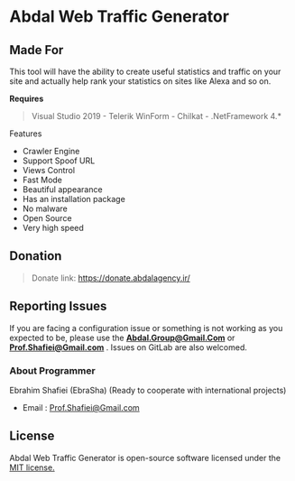 # Abdal Web Traffic Generator


## Made For 

This tool will have the ability to create useful statistics and traffic on your site and actually help rank your statistics on sites like Alexa and so on.


**Requires**
> Visual Studio 2019 - Telerik WinForm - Chilkat - .NetFramework 4.*
>


Features

- Crawler Engine
- Support Spoof URL
- Views Control
- Fast Mode
- Beautiful appearance
- Has an installation package
- No malware
- Open Source
- Very high speed

## Donation 
> Donate link: https://donate.abdalagency.ir/ 


## Reporting Issues

If you are facing a configuration issue or something is not working as you expected to be, please use the **Abdal.Group@Gmail.Com** or **Prof.Shafiei@Gmail.com** . Issues on GitLab are also welcomed.




### About Programmer
Ebrahim Shafiei (EbraSha) (Ready to cooperate with international projects)
  - Email : Prof.Shafiei@Gmail.com


## License
Abdal Web Traffic Generator is open-source software licensed under the [MIT license.](https://choosealicense.com/licenses/mit/)

